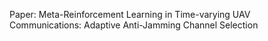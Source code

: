 Paper: Meta-Reinforcement Learning in Time-varying UAV Communications: Adaptive Anti-Jamming Channel Selection
